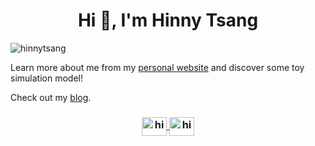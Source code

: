 <h1 align="center">Hi 👋, I'm Hinny Tsang</h1>

<p align="left"> 
    <img src="https://komarev.com/ghpvc/?username=hinnytsang&label=Profile%20views&color=0e75b6&style=flat" alt="hinnytsang" /> 
</p>

Learn more about me from my [personal website](https://www.my-universe.hinnytsang.com/) and discover some toy simulation model!

Check out my [blog](https://www.my-universe.hinnytsang.com/knowledge-base/blog). 

<h3 align="center">
    <a href="https://linkedin.com/in/hinnytsang" target="blank">
        <img 
             align="center" 
             src="https://raw.githubusercontent.com/rahuldkjain/github-profile-readme-generator/master/src/images/icons/Social/linked-in-alt.svg" alt="hinnytsang" 
             height="30" 
             width="40"
        />
    </a>
    <a href="https://www.leetcode.com/hinnytsang" target="blank">
        <img align="center" src="https://raw.githubusercontent.com/rahuldkjain/github-profile-readme-generator/master/src/images/icons/Social/leet-code.svg" alt="hinnytsang" height="30" width="40" />
    </a>
</h3>


